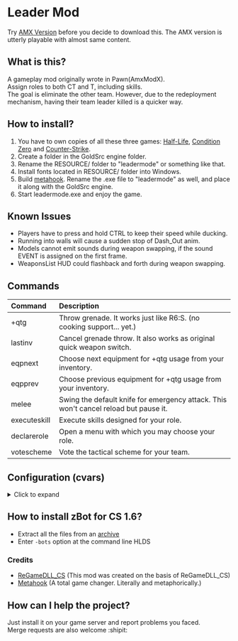 # Leader Mod
Try [AMX Version](https://github.com/ShingekiNoRex/CS1.6-LeaderMode) before you decide to download this. The AMX version is utterly playable with almost same content.

## What is this?
A gameplay mod originally wrote in Pawn(AmxModX).<br/>
Assign roles to both CT and T, including skills.<br/>
The goal is eliminate the other team. However, due to the redeployment mechanism, having their team leader killed is a quicker way.

## How to install?
1. You have to own copies of all these three games: [Half-Life](https://store.steampowered.com/app/70/HalfLife/), [Condition Zero](https://store.steampowered.com/app/80/CounterStrike_Condition_Zero/) and [Counter-Strike](https://store.steampowered.com/app/10/CounterStrike/).
2. Create a folder in the GoldSrc engine folder.
3. Rename the RESOURCE/ folder to "leadermode" or something like that.
4. Install fonts located in RESOURCE/ folder into Windows.
5. Build [metahook](https://github.com/nagist/metahook). Rename the .exe file to "leadermode" as well, and place it along with the GoldSrc engine.
6. Start leadermode.exe and enjoy the game.

## Known Issues
* Players have to press and hold CTRL to keep their speed while ducking.
* Running into walls will cause a sudden stop of Dash_Out anim.
* Models cannot emit sounds during weapon swapping, if the sound EVENT is assigned on the first frame.
* WeaponsList HUD could flashback and forth during weapon swapping.

## Commands
| Command                             | Description                                     |
| :---------------------------------- | :---------------------------------------------- |
| +qtg                                | Throw grenade. It works just like R6:S. (no cooking support... yet.) |
| lastinv                             | Cancel grenade throw. It also works as original quick weapon switch. |
| eqpnext                             | Choose next equipment for +qtg usage from your inventory. |
| eqpprev                             | Choose previous equipment for +qtg usage from your inventory. |
| melee                               | Swing the default knife for emergency attack. This won't cancel reload but pause it. |
| executeskill                        | Execute skills designed for your role. |
| declarerole                         | Open a menu with which you may choose your role. |
| votescheme                          | Vote the tactical scheme for your team. |

## Configuration (cvars)
<details>
<summary>Click to expand</summary>

| CVar                               | Default | Min | Max          | Description                                    |
| :--------------------------------- | :-----: | :-: | :----------: | :--------------------------------------------- |
| UNDER CONSTRUCTION                 | :-----: | :-: | :----------: | :--------------------------------------------- |
</details>

## How to install zBot for CS 1.6?
* Extract all the files from an [archive](regamedll/extra/zBot/bot_profiles.zip?raw=true)
* Enter `-bots` option at the command line HLDS

### Credits
* [ReGameDLL_CS](https://github.com/s1lentq/ReGameDLL_CS) (This mod was created on the basis of ReGameDLL_CS)
* [Metahook](https://github.com/nagist/metahook) (A total game changer. Literally and metaphorically.)

## How can I help the project?
Just install it on your game server and report problems you faced.<br />
Merge requests are also welcome :shipit:
